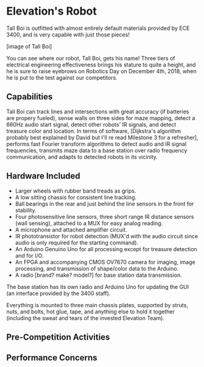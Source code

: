 # Elevation's Robot

Tall Boi is outfitted with almost entirely default materials provided by ECE 3400, and is very capable with just those pieces! 

[image of Tall Boi]

You can see where our robot, Tall Boi, gets his name! Three tiers of electrical engineering effectiveness brings his stature to quite a height, and he is sure to raise eyebrows on Robotics Day on December 4th, 2018, when he is put to the test against our competitors.


## Capabilities

Tall Boi can track lines and intersections with great accuracy (if batteries are propery fueled), sense walls on three sides
for maze mapping, detect a 660Hz audio start signal, detect other robots' IR signals, and detect treasure color and location.
In terms of software, [Dijkstra's algorithm probably best explained by David but I'll re read Milestone 3 for a refresher],
performs fast Fourier transform algorithms to detect audio and IR signal frequencies, transmits maze data to a base station over radio frequency communication, and adapts to detected robots in its vicinity.

## Hardware Included

* Larger wheels with rubber band treads as grips.
* A low sitting chassis for consistent line tracking.
* Ball bearings in the rear and just behind the line sensors in the front for stability.
* Four photosensitive line sensors, three short range IR distance sensors (wall sensing), attached to a MUX for easy analog reading.
* A microphone and attached amplifier circuit.
* IR phototransistor for robot detection (MUX'd with the audio circuit since audio is only required for the starting command).
* An Arduino Genuino Uno for all processing except for treasure detection and for I/O.
* An FPGA and accompanying CMOS OV7670 camera for imaging, image processing, and transmission of shape/color data to the Arduino.
* A radio [brand? make? model?] for base station data transmission.

The base station has its own radio and Arduino Uno for updating the GUI (an interface provided by the 3400 staff).

Everything is mounted to three main chassis plates, supported by struts, nuts, and bolts, hot glue, tape, and anything else to hold it together (including the sweat and tears of the invested Elevation Team).

## Pre-Competition Activities

## Performance Concerns
